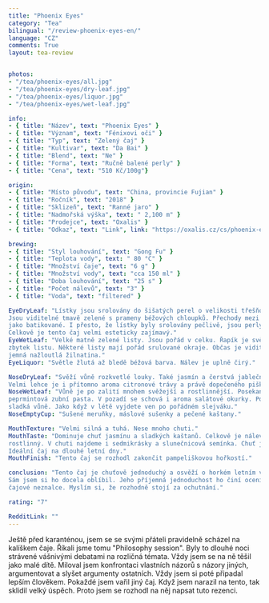 ```yaml
---
title: "Phoenix Eyes"
category: "Tea"
bilingual: "/review-phoenix-eyes-en/"
language: "CZ"
comments: True
layout: tea-review


photos:
- "/tea/phoenix-eyes/all.jpg"
- "/tea/phoenix-eyes/dry-leaf.jpg"
- "/tea/phoenix-eyes/liquor.jpg"
- "/tea/phoenix-eyes/wet-leaf.jpg"

info:
- { title: "Název", text: "Phoenix Eyes" }
- { title: "Význam", text: "Fénixovi oči" }
- { title: "Typ", text: "Zelený čaj" }
- { title: "Kultivar", text: "Da Bai" }
- { title: "Blend", text: "Ne" }
- { title: "Forma", text: "Ručně balené perly" }
- { title: "Cena", text: "510 Kč/100g"}

origin:
- { title: "Místo původu", text: "China, provincie Fujian" }
- { title: "Ročník", text: "2018" }
- { title: "Sklizeň", text: "Ranné jaro" }
- { title: "Nadmořská výška", text: " 2,100 m" }
- { title: "Prodejce", text: "Oxalis" }
- { title: "Odkaz", text: "Link", link: "https://oxalis.cz/cs/phoenix-eyes-70-g-8595218031141-326.htm/" }

brewing:
- { title: "Styl louhování", text: "Gong Fu" }
- { title: "Teplota vody", text: " 80 °C" }
- { title: "Množství čaje", text: "6 g" }
- { title: "Množství vody", text: "cca 150 ml" }
- { title: "Doba louhování", text: "25 s" }
- { title: "Počet nálevů", text: "3" }
- { title: "Voda", text: "filtered" }

EyeDryLeaf: "Lístky jsou srolovány do šišatých perel o velikosti třešňové pecky. 
Jsou viditelné tmavě zelené s prameny béžových chloupků. Přechody mezi barvami působí 
jako batikované. I přesto, že lístky byly srolovány pečlivě, jsou perly dost hrbolaté. 
Celkově je tento čaj velmi esteticky zajímavý."
EyeWetLeaf: "Velké matně zelené listy. Jsou pořád v celku. Řapík je světlejší než 
zbytek listu. Některé listy mají pořád srulované okraje. Občas je viditelná 
jemná nažloutlá žilnatina."
EyeLiquor: "Světle žlutá až bledě béžová barva. Nálev je uplně čirý."

NoseDryLeaf: "Svěží vůně rozkvetlé louky. Také jasmín a čerstvá jablečná šťáva. 
Velmi lehce je i přítomno aroma citronové trávy a právě dopečeného piškotu."
NoseWetLeaf: "Vůně je po zalití mnohem svěžejší a rostlinnější. Posekaná tráva a 
peprmintová zubní pasta. V pozadí se schová i aroma salátové okurky. Pořád ale velmi 
sladká vůně. Jako když v létě vyjdete ven po pořádném slejváku."
NoseEmptyCup: "Sušené meruňky, máslové sušenky a pečené kaštany."

MouthTexture: "Velmi silná a tuhá. Nese mnoho chuti."
MouthTaste: "Dominuje chuť jasmínu a sladkých kaštanů. Celkově je nálev velmi 
rostlinný. V chuti najdeme i sedmikrásky a slunečnicová semínka. Chuť je příjemně svěží. 
Ideální čaj na dlouhé letní dny."
MouthFinish: "Tento čaj se rozhodl zakončit pampeliškovou hořkostí."

conclusion: "Tento čaj je chuťově jednoduchý a osvěží o horkém letním večeru. 
Sám jsem si ho docela oblíbil. Jeho příjemná jednoduchost ho činí ocenitelným i pro 
čajové neznalce. Myslím si, že rozhodně stojí za ochutnání."

rating: "7"

RedditLink: ""
---
```


Ještě před karanténou, jsem se se svými přáteli pravidelně scházel na kalíškem čaje. 
Říkali jsme tomu "Philosophy session". Byly to dlouhé noci strávené vášnivými debatami 
na rozličná témata. Vždy jsem se na ně těšil jako malé dítě. Miloval jsem konfrontaci 
vlastních názorů s názory jiných, argumentovat a slyšet argumenty ostatních. Vždy jsem 
si poté připadal lepším člověkem. Pokaždé jsem vařil jiný čaj. Když jsem narazil na 
tento, tak sklidil velký úspěch. Proto jsem se rozhodl na něj napsat tuto rezenci.
